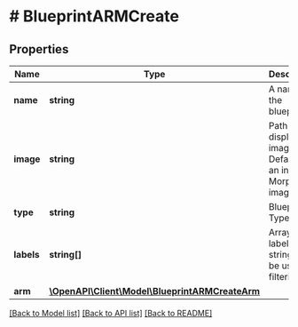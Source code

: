 # # BlueprintARMCreate

## Properties

Name | Type | Description | Notes
------------ | ------------- | ------------- | -------------
**name** | **string** | A name for the blueprint |
**image** | **string** | Path to display image. Defaults to an internal Morpheus image. | [optional]
**type** | **string** | Blueprint Type |
**labels** | **string[]** | Array of label strings, can be used for filtering. | [optional]
**arm** | [**\OpenAPI\Client\Model\BlueprintARMCreateArm**](BlueprintARMCreateArm.md) |  |

[[Back to Model list]](../../README.md#models) [[Back to API list]](../../README.md#endpoints) [[Back to README]](../../README.md)

